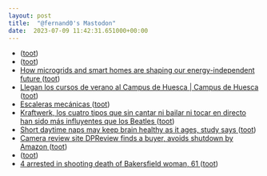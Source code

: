 ```yaml
---
layout: post
title:  "@fernand0's Mastodon"
date:  2023-07-09 11:42:31.651000+00:00
---
```

*  [ ](https://mastodon.social/users/fernand0/statuses/110683943839189404/activity) ([toot](https://mastodon.social/users/fernand0/statuses/110683943839189404/activity))
*  [ ](https://mstdn.social/@faizalr) ([toot](https://mastodon.social/@fernand0/110683943562334783))
*  [How microgrids and smart homes are shaping our energy-independent future ](https://www.theverge.com/23751315/smart-home-energy-microgrid-efficiency-independen) ([toot](https://mastodon.social/@fernand0/110683858130647295))
*  [Llegan los cursos de verano al Campus de Huesca \| Campus de Huesca ](http://campushuesca.unizar.es/noticias/llegan-los-cursos-de-verano-al-campus-de-huesc) ([toot](https://mastodon.social/@fernand0/110683697694555997))
*  [Escaleras mecánicas ](https://www.flickr.com/photos/fernand0/53007849110) ([toot](https://mastodon.social/@fernand0/110683617587434662))
*  [Kraftwerk, los cuatro tipos que sin cantar ni bailar ni tocar en directo han sido más influyentes que los Beatles ](https://elpais.com/icon/2023-07-03/kraftwerk-los-cuatro-tipos-que-sin-cantar-ni-bailar-ni-tocar-en-directo-han-sido-mas-influyentes-que-los-beatles.htm) ([toot](https://mastodon.social/@fernand0/110683448178088493))
*  [Short daytime naps may keep brain healthy as it ages, study says ](https://www.theguardian.com/science/2023/jun/20/short-daytime-naps-may-keep-brain-healthy-as-it-ages-study-say) ([toot](https://mastodon.social/@fernand0/110683230153734053))
*  [Camera review site DPReview finds a buyer, avoids shutdown by Amazon ](https://arstechnica.com/gadgets/2023/06/camera-review-site-dpreview-finds-a-buyer-avoids-shutdown-by-amazon) ([toot](https://mastodon.social/@fernand0/110682886075910808))
*  [ ](https://mastodon.social/users/fernand0/statuses/110682528446454789/activity) ([toot](https://mastodon.social/users/fernand0/statuses/110682528446454789/activity))
*  [4 arrested in shooting death of Bakersfield woman, 61 ](https://www.bakersfield.com/news/4-arrested-in-shooting-death-of-bakersfield-woman-61/article_000bda60-1064-11ee-8aa6-87af03a2ed82.htm) ([toot](https://mastodon.social/@fernand0/110679663206024389))
